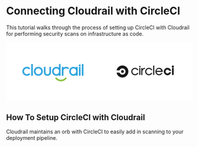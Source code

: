 # Connecting Cloudrail with CircleCI

This tutorial walks through the process of setting up CircleCI with Cloudrail for performing security scans on infrastructure as code.

![CircleCI logo](../_media/integrations/cloudrail_circleci.png)

## How To Setup CircleCI with Cloudrail

Cloudrail maintains an orb with CircleCI to easily add in scanning to your deployment pipeline.
